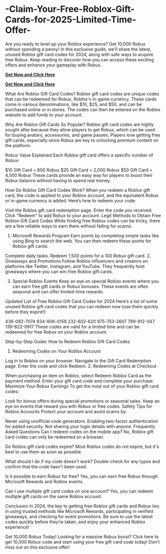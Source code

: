 # -Claim-Your-Free-Roblox-Gift-Cards-for-2025-Limited-Time-Offer-
Are you ready to level up your Roblox experience? Get 10,000 Robux without spending a penny! In this exclusive guide, we’ll share the latest, unused Roblox gift card codes for 2024, along with safe ways to acquire free Robux. Keep reading to discover how you can access these exciting offers and enhance your gameplay with Robux.

**[Get Now and Click Here](https://offer.tq24k.com/free-roblox/)**

**[Get Now and Click Here](https://offer.tq24k.com/all-gift-card/)**




What Are Roblox Gift Card Codes?
Roblox gift card codes are unique codes that can be redeemed for Robux, Roblox's in-game currency. These cards come in various denominations, like $10, $25, and $50, and can be purchased online or in stores. The codes can then be entered on the Roblox website to add funds to your account.

Why Are Roblox Gift Cards So Popular?
Roblox gift card codes are highly sought after because they allow players to get Robux, which can be used for buying avatars, accessories, and game passes. Players love getting free gift cards, especially since Robux are key to unlocking premium content on the platform.

Robux Value Explained
Each Roblox gift card offers a specific number of Robux:

$10 Gift Card = 800 Robux
$25 Gift Card = 2,000 Robux
$50 Gift Card = 4,500 Robux
These cards provide an easy way for players to boost their Robux balance without having to spend real money.

How Do Roblox Gift Card Codes Work?
When you redeem a Roblox gift card, the code is applied to your Roblox account, and the equivalent Robux or in-game currency is added. Here’s how to redeem your code:

Visit the Roblox gift card redemption page.
Enter the code you received.
Click "Redeem" to add Robux to your account.
Legit Methods to Obtain Free Roblox Gift Card Codes
While finding free Roblox codes can be tricky, there are a few reliable ways to earn them without falling for scams:

1. Microsoft Rewards Program
Earn points by completing simple tasks like using Bing to search the web. You can then redeem these points for Roblox gift cards:

Complete daily tasks.
Redeem 1,500 points for a 100 Robux gift card.
2. Giveaways and Promotions
Follow Roblox influencers and creators on platforms like Twitter, Instagram, and YouTube. They frequently host giveaways where you can win free Roblox gift cards.

3. Special Roblox Events
Keep an eye on special Roblox events where you can earn free gift cards or Robux bonuses. These events are often seasonal and can offer limited-time rewards.

Updated List of Free Roblox Gift Card Codes for 2024
Here’s a list of some unused Roblox gift card codes that you can redeem now (use them quickly before they expire!):

436-082-7074
834-906-0159
232-602-620
975-753-2607
799-912-047
139-822-0917
These codes are valid for a limited time and can be redeemed for free Robux on your Roblox account.

Step-by-Step Guide: How to Redeem Roblox Gift Card Codes
1. Redeeming Codes on Your Roblox Account

Log in to Roblox on your browser.
Navigate to the Gift Card Redemption page.
Enter the code and click Redeem.
2. Redeeming Codes at Checkout

When purchasing an item on Roblox, select Redeem Roblox Card as the payment method.
Enter your gift card code and complete your purchase.
Maximize Your Robux Earnings
To get the most out of your Roblox gift card codes:

Look for bonus offers during special promotions or seasonal sales.
Keep an eye on events that reward you with Robux or free codes.
Safety Tips for Roblox Accounts
Protect your account and avoid scams by:

Never using unofficial code generators.
Enabling two-factor authentication for added security.
Not sharing your login details with anyone.
Frequently Asked Questions
Can I redeem codes on the mobile app?
No, Roblox gift card codes can only be redeemed on a browser.

Do Roblox gift card codes expire?
Most Roblox codes do not expire, but it's best to use them as soon as possible.

What should I do if my code doesn't work?
Double-check for any typos and confirm that the code hasn't been used.

Is it possible to earn Robux for free?
Yes, you can earn free Robux through Microsoft Rewards and Roblox events.

Can I use multiple gift card codes on one account?
Yes, you can redeem multiple gift cards on the same Roblox account.

Conclusion
In 2024, the key to getting free Roblox gift cards and Robux lies in using trusted methods like Microsoft Rewards, participating in verified giveaways, and checking for event promotions. Be sure to use the latest codes quickly before they’re taken, and enjoy your enhanced Roblox experience!

Get 10,000 Robux Today! Looking for a massive Robux boost? Click here to get 10,000 Robux code and start using your free gift card code today! Don't miss out on this exclusive offer!

